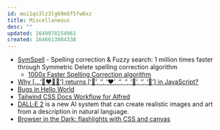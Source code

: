 ```yaml
---
id: moi1qs3lz3lg69m5f5fw8xz
title: Miscellaneous
desc: ""
updated: 1649978154961
created: 1646613084338
---
```


- [SymSpell](https://github.com/wolfgarbe/SymSpell) - Spelling correction & Fuzzy search: 1 million times faster through Symmetric Delete spelling correction algorithm
  - [1000x Faster Spelling Correction algorithm](https://seekstorm.com/blog/1000x-spelling-correction/)
- [Why […‘👩‍❤️‍💋‍👨’] returns [‘👩’, ‘‍’, ‘❤’, ‘️’, ‘‍’, ‘💋’, ‘‍’, ‘👨’] in JavaScript?](https://medium.com/frontend-canteen/why-%EF%B8%8F-returns-%EF%B8%8F-in-javascript-7b890e3a13b2)
- [Bugs in Hello World](https://blog.sunfishcode.online/bugs-in-hello-world/)
- [Tailwind CSS Docs Workflow for Alfred](https://github.com/techouse/alfred-tailwindcss-docs)
- [DALL·E 2](https://openai.com/dall-e-2/) is a new AI system that can create realistic images and art from a description in natural language.
- [Browser in the Dark: flashlights with CSS and canvas](https://voussoir.net/writing/browser_in_the_dark)
